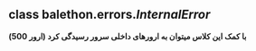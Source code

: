 ## class balethon.errors.*InternalError*

**با کمک این کلاس میتوان به ارورهای داخلی سرور رسیدگی کرد (ارور 500)**